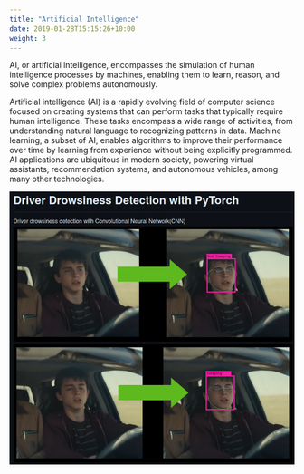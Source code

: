 ```yaml
---
title: "Artificial Intelligence"
date: 2019-01-28T15:15:26+10:00
weight: 3
---
```


AI, or artificial intelligence, encompasses the simulation of human intelligence processes by machines, enabling them to learn, reason, and solve complex problems autonomously.
<!--more-->

Artificial intelligence (AI) is a rapidly evolving field of computer science focused on creating systems that can perform tasks that typically require human intelligence. These tasks encompass a wide range of activities, from understanding natural language to recognizing patterns in data. Machine learning, a subset of AI, enables algorithms to improve their performance over time by learning from experience without being explicitly programmed. AI applications are ubiquitous in modern society, powering virtual assistants, recommendation systems, and autonomous vehicles, among many other technologies.

[![Driver Drowsiness Detection](/images/drowsiness.png)](https://github.com/eadali/pytorch-drowsiness-detection)

